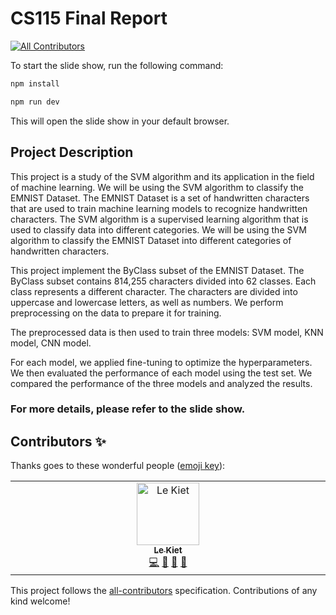 # CS115 Final Report
<!-- ALL-CONTRIBUTORS-BADGE:START - Do not remove or modify this section -->
[![All Contributors](https://img.shields.io/badge/all_contributors-1-orange.svg?style=flat-square)](#contributors-)
<!-- ALL-CONTRIBUTORS-BADGE:END -->

To start the slide show, run the following command:

```bash
npm install
```

```bash
npm run dev
```

This will open the slide show in your default browser.


## Project Description
This project is a study of the SVM algorithm and its application in the field of machine learning. We will be using the SVM algorithm to classify the EMNIST Dataset. The EMNIST Dataset is a set of handwritten characters that are used to train machine learning models to recognize handwritten characters. The SVM algorithm is a supervised learning algorithm that is used to classify data into different categories. We will be using the SVM algorithm to classify the EMNIST Dataset into different categories of handwritten characters.

This project implement the ByClass subset of the EMNIST Dataset. The ByClass subset contains 814,255 characters divided into 62 classes. Each class represents a different character. The characters are divided into uppercase and lowercase letters, as well as numbers. We perform preprocessing on the data to prepare it for training.

The preprocessed data is then used to train three models: SVM model, KNN model, CNN model.

For each model, we applied fine-tuning to optimize the hyperparameters. We then evaluated the performance of each model using the test set. We compared the performance of the three models and analyzed the results.

### For more details, please refer to the slide show.
## Contributors ✨

Thanks goes to these wonderful people ([emoji key](https://allcontributors.org/docs/en/emoji-key)):

<!-- ALL-CONTRIBUTORS-LIST:START - Do not remove or modify this section -->
<!-- prettier-ignore-start -->
<!-- markdownlint-disable -->
<table>
  <tbody>
    <tr>
      <td align="center" valign="top" width="14.28%"><a href="https://github.com/lekiet1214"><img src="https://avatars.githubusercontent.com/u/50958432?v=4?s=100" width="100px;" alt="Le Kiet"/><br /><sub><b>Le Kiet</b></sub></a><br /><a href="https://github.com/lekiet1214/CS115.P11/commits?author=lekiet1214" title="Code">💻</a> <a href="https://github.com/lekiet1214/CS115.P11/commits?author=lekiet1214" title="Documentation">📖</a> <a href="#data-lekiet1214" title="Data">🔣</a> <a href="#research-lekiet1214" title="Research">🔬</a></td>
    </tr>
  </tbody>
</table>

<!-- markdownlint-restore -->
<!-- prettier-ignore-end -->

<!-- ALL-CONTRIBUTORS-LIST:END -->

This project follows the [all-contributors](https://github.com/all-contributors/all-contributors) specification. Contributions of any kind welcome!
